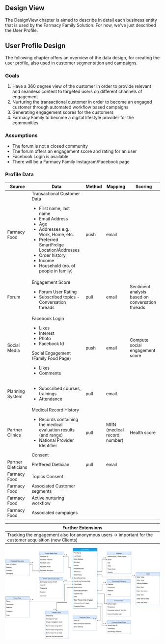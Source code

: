 ## Design View

The DesignView chapter is aimed to describe in detail each business entity that is used by the Farmacy Family Solution. For now, we've just described the User Profile.

## User Profile Design
The following chapter offers an overview of the data design, for creating the user profile, also used in customer segmentation and campaigns.

### Goals
1. Have a 360 degree view of the customer in order to provide relevant and seamless content to targeted users on different channels of engagement
2. Nurturing the transactional customer in order to become an engaged customer through automated workflow based campaigns
3. Generating engagement scores for the customers
4. Farmacy Family to become a digital lifestyle provider for the communities

### Assumptions
- The forum is not a closed community
- The forum offers an engagement score and rating for an user
- Facebook Login is available
- There will be a Farmacy Family Instagram/Facebook page

### Profile Data
| Source | Data | Method | Mapping | Scoring
|----------------|-------------------------------|-------|-------|------------|
|Farmacy Food|Transactional Customer Data<br/><ul><li>First name, last name</li><li>Email Address</li><li>Age</li><li>Addresses e.g. Work, Home, etc.</li><li>Preferred SmartFrdige Location/Addresses</li><li>Order history</li><li>Income</li><li>Household (no. of people in family)</li></ul> |push |email
|Forum|Engagement Score<br/><ul><li>Forum User Rating</li><li>Subscribed topics - Conversation threads</li></ul> |pull |email |Sentiment analysis based on conversation threads
|Social Media|Facebook Login<br/><ul><li>Likes</li><li>Interest</li><li>Photo</li><li>Facebook Id</li></ul>Social Engagement (Family Food Page)<br/><ul><li>Likes</li><li>Comments</li></ul>|push |email |Compute social engagement score
|Planning System|<ul><li>Subscribed courses, trainings</li><li>Attendance</li></ul>|pull | email |
|Partner Clinics| Medical Record History<br/><ul><li>Records containing the medical evaluation results (and range)</li><li>National Provider Identifier</li></ul>Consent|pull|MRN (medical record number)|Health score
|Partner Dieticians|Preffered Dietician|pull | email|
|Farmacy Food|Topics Consent||||
|Farmacy Food|Associated Customer segments||||
|Farmacy Food|Active nurturing workflow||||
|Farmacy Food|Associated campaigns||||

| Further Extensions |
|----------------|
|Tracking the engagement also for anonymous users → important for the customer acquisition (new Clients)|


![image](../files/FarmacyFamilyUserprofile-classDiagram.drawio.svg)

